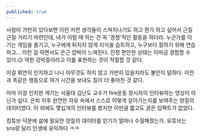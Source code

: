 ```yaml
---
published: true
---
```


사람이 가만히 있다보면 이런 저런 생각들이 스쳐지나기도 하고 뭔가 하고 싶어서 근질근질 거리기 마련인데, 내가 이럴 때 하는 건 꼭 '경쟁'적인 활동을 하더라. 누군가를 이기는 게임을 즐기고, 누구에게 뒤지지 않게 지식을 습득하고, 누구보다 잘하기 위해 연습하고... 이런 걸 하면서도 은근 압박이 느껴진다. 진정 편안한 상태는 이따금 경험할 수 있다.😑 약한 강박증이라고 이를 표현하는 것이 적절할 것 같다.

이걸 확연히 인지하고 나니 아무것도 하지 않고 가만히 있을지라도 불안이 덜하다. 이전과 똑같은 행동으로 여가 시간을 보내도 질이 더 좋아진 것 같다.

아마 이걸 인지한 계기는 서울대 김난도 교수가 fire운동 창시자의 인터뷰하는 영상이 아닌가 싶다. 은퇴 이후 완연한 자유 속에서 스스로 어떻게 살아가는지를 보여주는 양질의 데이터였다. 이 외에도 몇십개의 인터뷰를 봤지만 이만큼 짧고도 굵은 임팩트가 없었다.

킹튜브 덕분에 삶에 필요한 양질의 데이터를 얻기가 얼마나 수월해졌는가. 유튜브는 sns랑 달리 인생에 유익하다 ㅋㅋ